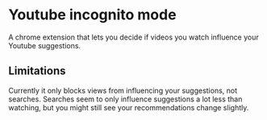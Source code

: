 # Youtube incognito mode

A chrome extension that lets you decide if videos you watch influence your Youtube suggestions.

## Limitations

Currently it only blocks views from influencing your suggestions, not searches.
Searches seem to only influence suggestions a lot less than watching, but you might still see your recommendations change slightly.
